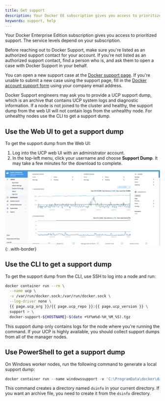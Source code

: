 ```yaml
---
title: Get support
description: Your Docker EE subscription gives you access to prioritized support. You can file tickets via email or the support portal.
keywords: support, help
---
```


Your Docker Enterprise Edition subscription gives you access to prioritized
support. The service levels depend on your subscription.

Before reaching out to Docker Support, make sure you're listed as an authorized
support contact for your account. If you're not listed as an authorized
support contact, find a person who is, and ask them to open a case with
Docker Support in your behalf.

You can open a new support case at the [Docker support page](https://support.docker.com/).
If you're unable to submit a new case using the support page, fill in the
[Docker account support form](https://success.docker.com/support) using your
company email address.

Docker Support engineers may ask you to provide a UCP support dump, which is an
archive that contains UCP system logs and diagnostic information. If a node is not joined to the cluster and healthy, the support dump from the web UI will not contain logs from the unhealthy node. For unhealthy nodes use the CLI to get a support dump.

## Use the Web UI to get a support dump

To get the support dump from the Web UI:

1. Log into the UCP web UI with an administrator account.
2. In the top-left menu, click your username and choose
   **Support Dump**. It may take a few minutes for the download to complete.

![](images/get-support-1.png){: .with-border}

## Use the CLI to get a support dump

To get the support dump from the CLI, use SSH to log into a node and run:

```bash
docker container run --rm \
  --name ucp \
  -v /var/run/docker.sock:/var/run/docker.sock \
  --log-driver none \
  {{ page.ucp_org }}/{{ page.ucp_repo }}:{{ page.ucp_version }} \
  support > \
  docker-support-${HOSTNAME}-$(date +%Y%m%d-%H_%M_%S).tgz
```

This support dump only contains logs for the node where you're running the
command. If your UCP is highly available, you should collect support dumps
from all of the manager nodes.

## Use PowerShell to get a support dump

On Windows worker nodes, run the following command to generate a local support dump:

```powershell
docker container run --name windowssupport -v 'C:\ProgramData\docker\daemoncerts:C:\ProgramData\docker\daemoncerts' -v 'C:\Windows\system32\winevt\logs:C:\eventlogs:ro' {{ page.ucp_org }}/ucp-dsinfo-win:{{ page.ucp_version }}; docker cp windowssupport:'C:\dsinfo' .; docker rm -f windowssupport
```

This command creates a directory named `dsinfo` in your current directory.
If you want an archive file, you need to create it from the `dsinfo` directory.

